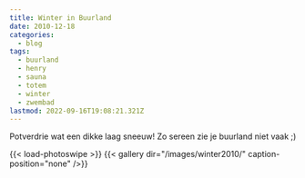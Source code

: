 ```yaml
---
title: Winter in Buurland
date: 2010-12-18
categories:
  - blog
tags:
  - buurland
  - henry
  - sauna
  - totem
  - winter
  - zwembad
lastmod: 2022-09-16T19:08:21.321Z
---
```

Potverdrie wat een dikke laag sneeuw! Zo sereen zie je buurland niet vaak ;) 

{{< load-photoswipe >}}
{{< gallery dir="/images/winter2010/" caption-position="none" />}}